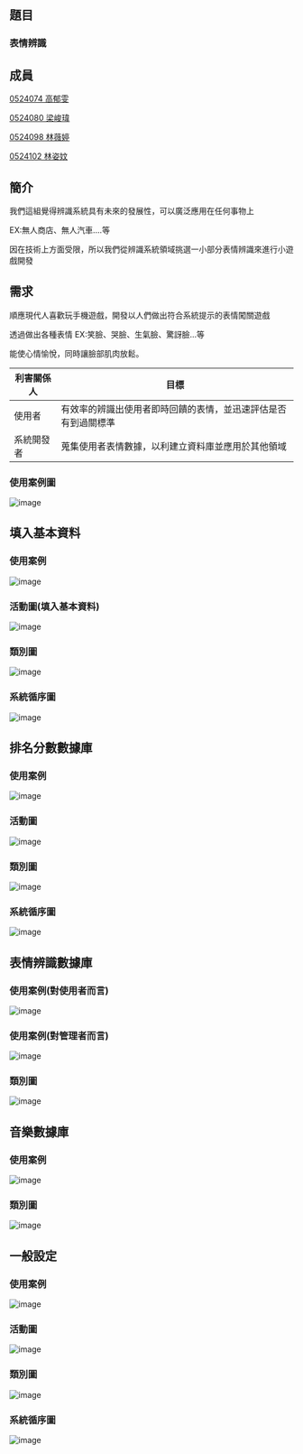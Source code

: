 ## 題目
### 表情辨識

## 成員
<p><a href="https://github.com/0524074/0524074">0524074 高郁雯</a>
<p><a href="https://github.com/0524080/0524080">0524080 梁峻瑋</a>
<p><a href="https://github.com/svt0524098/0524098">0524098 林薇婷</a>  
<p><a href="https://github.com/0524102/0524102">0524102 林姿妏</a>

## 簡介
我們這組覺得辨識系統具有未來的發展性，可以廣泛應用在任何事物上
<p>EX:無人商店、無人汽車....等</p>
因在技術上方面受限，所以我們從辨識系統領域挑選一小部分表情辨識來進行小遊戲開發
	
## 需求
順應現代人喜歡玩手機遊戲，開發以人們做出符合系統提示的表情闖關遊戲
<p>透過做出各種表情 EX:笑臉、哭臉、生氣臉、驚訝臉...等</p>
<p>能使心情愉悅，同時讓臉部肌肉放鬆。


利害關係人|  目標 
---------|-------
使用者|有效率的辨識出使用者即時回饋的表情，並迅速評估是否有到過關標準
系統開發者|蒐集使用者表情數據，以利建立資料庫並應用於其他領域


### 使用案例圖
![image](https://github.com/svt0524098/0524098/blob/master/image/%E4%BD%BF%E7%94%A8%E6%A1%88%E4%BE%8B%E5%9C%961.png)

## 填入基本資料

### 使用案例
![image](https://github.com/svt0524098/0524098/blob/master/image/%E4%BD%BF%E7%94%A8%E6%A1%88%E4%BE%8B.png)
### 活動圖(填入基本資料)
![image](https://github.com/svt0524098/0524098/blob/master/%E6%B4%BB%E5%8B%95%E5%9C%96(%E5%A1%AB%E5%85%A5%E5%9F%BA%E6%9C%AC%E8%B3%87%E6%96%99).png)
### 類別圖
![image](https://github.com/svt0524098/0524098/blob/master/image/%E9%A1%9E%E5%88%A5%E5%9C%96(%E5%A1%AB%E5%85%A5%E5%9F%BA%E6%9C%AC%E8%B3%87%E6%96%99).png)
### 系統循序圖
![image](https://github.com/svt0524098/0524098/blob/master/image/%E7%B3%BB%E7%B5%B1%E5%BE%AA%E5%BA%8F%E5%9C%96(%E5%A1%AB%E5%85%A5%E5%9F%BA%E6%9C%AC%E8%B3%87%E6%96%99).png)

## 排名分數數據庫

### 使用案例
![image](https://github.com/svt0524098/0524098/blob/master/image/%E4%BD%BF%E7%94%A8%E6%A1%88%E4%BE%8B(%E6%8E%92%E5%90%8D%E5%88%86%E6%95%B8%E6%95%B8%E6%93%9A%E5%BA%AB).png)
### 活動圖
![image](https://github.com/svt0524098/0524098/blob/master/image/%E6%B4%BB%E5%8B%95%E5%9C%96(%E6%8E%92%E5%90%8D%E5%88%86%E6%95%B8%E6%95%B8%E6%93%9A%E5%BA%AB).png)
### 類別圖
![image](https://github.com/svt0524098/0524098/blob/master/image/%E9%A1%9E%E5%88%A5%E5%9C%96(%E6%8E%92%E5%90%8D%E5%88%86%E6%95%B8%E6%95%B8%E6%93%9A%E5%BA%AB).png)
### 系統循序圖
![image](https://github.com/svt0524098/0524098/blob/master/image/%E7%B3%BB%E7%B5%B1%E5%BE%AA%E5%BA%8F%E5%9C%96(%E6%8E%92%E5%90%8D%E5%88%86%E6%95%B8%E6%95%B8%E6%93%9A%E5%BA%AB).png)

## 表情辨識數據庫

### 使用案例(對使用者而言)
![image](https://github.com/svt0524098/0524098/blob/master/image/%E4%BD%BF%E7%94%A8%E6%A1%88%E4%BE%8B(%E8%A1%A8%E6%83%85%E8%BE%A8%E8%AD%98%E6%95%B8%E6%93%9A%E5%BA%AB-%E4%BD%BF%E7%94%A8%E8%80%85).png)
### 使用案例(對管理者而言)
![image](https://github.com/svt0524098/0524098/blob/master/image/%E4%BD%BF%E7%94%A8%E6%A1%88%E4%BE%8B(%E8%A1%A8%E6%83%85%E8%BE%A8%E8%AD%98%E6%95%B8%E6%93%9A%E5%BA%AB-%E7%AE%A1%E7%90%86%E8%80%85).png)
### 類別圖
![image](https://github.com/svt0524098/0524098/blob/master/image/%E9%A1%9E%E5%88%A5%E5%9C%96(%E8%A1%A8%E6%83%85%E8%BE%A8%E8%AD%98%E6%95%B8%E6%93%9A%E5%BA%AB).png)


## 音樂數據庫

### 使用案例
![image](https://github.com/svt0524098/0524098/blob/master/image/%E4%BD%BF%E7%94%A8%E6%A1%88%E4%BE%8B(%E9%9F%B3%E6%A8%82%E6%95%B8%E6%93%9A%E5%BA%AB).png)
### 類別圖
![image](https://github.com/svt0524098/0524098/blob/master/image/%E9%A1%9E%E5%88%A5%E5%9C%96(%E9%9F%B3%E6%A8%82%E6%95%B8%E6%93%9A%E5%BA%AB).png)


## 一般設定

### 使用案例
![image](https://github.com/svt0524098/0524098/blob/master/image/%E4%BD%BF%E7%94%A8%E6%A1%88%E4%BE%8B(%E4%B8%80%E8%88%AC%E8%A8%AD%E5%AE%9A).png)
### 活動圖
![image](https://github.com/svt0524098/0524098/blob/master/image/%E6%B4%BB%E5%8B%95%E5%9C%96(%E4%B8%80%E8%88%AC%E8%A8%AD%E5%AE%9A).png)
### 類別圖
![image](https://github.com/svt0524098/0524098/blob/master/image/%E9%A1%9E%E5%88%A5%E5%9C%96(%E4%B8%80%E8%88%AC%E8%A8%AD%E5%AE%9A).png)
### 系統循序圖
![image](https://github.com/svt0524098/0524098/blob/master/image/%E7%B3%BB%E7%B5%B1%E5%BE%AA%E5%BA%8F%E5%9C%96(%E4%B8%80%E8%88%AC%E8%A8%AD%E5%AE%9A).png)
